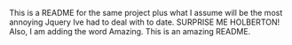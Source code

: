 This is a README for the same project plus what I assume will be the most annoying Jquery Ive had to 
deal with to date. SURPRISE ME HOLBERTON! Also, I am adding the word Amazing. This is an amazing README. 

